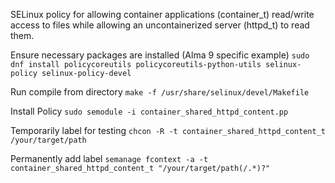 SELinux policy for allowing container applications (container_t) read/write access to files while allowing an uncontainerized server (httpd_t) to read them.

Ensure necessary packages are installed (Alma 9 specific example)
`sudo dnf install policycoreutils policycoreutils-python-utils selinux-policy selinux-policy-devel`

Run compile from directory
`make -f /usr/share/selinux/devel/Makefile`

Install Policy
`sudo semodule -i container_shared_httpd_content.pp`

Temporarily label for testing
`chcon -R -t container_shared_httpd_content_t /your/target/path`

Permanently add label
`semanage fcontext -a -t container_shared_httpd_content_t "/your/target/path(/.*)?"`


